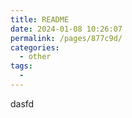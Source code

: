 ```yaml
---
title: README
date: 2024-01-08 10:26:07
permalink: /pages/877c9d/
categories:
  - other
tags:
  - 
---
```

dasfd